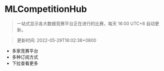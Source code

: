 # MLCompetitionHub

> 一站式显示各大数据竞赛平台正在进行的比赛，每天 16:00 UTC+8 自动更新。
  
> 更新时间: 2022-05-29T16:02:38+0800 

* 多家竞赛平台
* 多种订阅方式
* 下拉查看更多